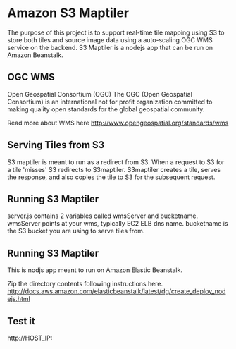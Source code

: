 Amazon S3 Maptiler
===================

The purpose of this project is to support real-time tile mapping using S3 to store both tiles and source image data using a auto-scaling OGC WMS service on the backend.
S3 Maptiler is a nodejs app that can be run on Amazon Beanstalk.

## OGC WMS

Open Geospatial Consortium (OGC)
The OGC (Open Geospatial Consortium) is an international not for profit organization committed to making quality open standards for the global geospatial community. 

Read more about WMS here
http://www.opengeospatial.org/standards/wms

## Serving Tiles from S3

S3 maptiler is meant to run as a redirect from S3. When a request to S3 for a tile 'misses' S3 redirects to S3maptiler. S3maptiler creates a tile, serves the response, and also copies the tile to S3 for the subsequent request.

## Running S3 Maptiler

server.js contains 2 variables called wmsServer and bucketname.
wmsServer points at your wms, typically EC2 ELB dns name.
bucketname is the S3 bucket you are using to serve tiles from.


## Running S3 Maptiler

This is nodjs app meant to run on Amazon Elastic Beanstalk.

Zip the directory contents following instructions here.
http://docs.aws.amazon.com/elasticbeanstalk/latest/dg/create_deploy_nodejs.html


## Test it

http://HOST_IP: